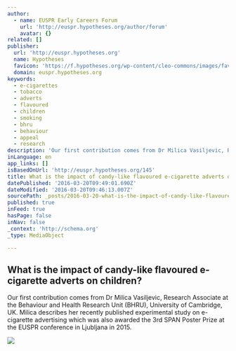 ```yaml
---
author:
  - name: EUSPR Early Careers Forum
    url: 'http://euspr.hypotheses.org/author/forum'
    avatar: {}
related: []
publisher:
  url: 'http://euspr.hypotheses.org'
  name: Hypotheses
  favicon: 'https://f.hypotheses.org/wp-content/cleo-commons/images/favicon.png'
  domain: euspr.hypotheses.org
keywords:
  - e-cigarettes
  - tobacco
  - adverts
  - flavoured
  - children
  - smoking
  - bhru
  - behaviour
  - appeal
  - research
description: 'Our first contribution comes from Dr Milica Vasiljevic, Research Associate at the Behaviour and Health Research Unit (BHRU), University of Cambridge, UK. Milica describes her recently published experimental study on e-cigarette advertising which was also awarded the 3rd SPAN Poster Prize at the EUSPR conference in Ljubljana in 2015.'
inLanguage: en
app_links: []
isBasedOnUrl: 'http://euspr.hypotheses.org/145'
title: What is the impact of candy-like flavoured e-cigarette adverts on children?
datePublished: '2016-03-20T09:49:01.690Z'
dateModified: '2016-03-20T09:46:13.007Z'
sourcePath: _posts/2016-03-20-what-is-the-impact-of-candy-like-flavoured-e-cigarette-adver.md
published: true
inFeed: true
hasPage: false
inNav: false
_context: 'http://schema.org'
_type: MediaObject

---
```

<article style=""><h1>What is the impact of candy-like flavoured e-cigarette adverts on children?</h1><p>Our first contribution comes from Dr Milica Vasiljevic, Research Associate at the Behaviour and Health Research Unit (BHRU), University of Cambridge, UK. Milica describes her recently published experimental study on e-cigarette advertising which was also awarded the 3rd SPAN Poster Prize at the EUSPR conference in Ljubljana in 2015.</p><img src="https://f.hypotheses.org/wp-content/themes/twentyeleven/images/headers/hanoi.jpg" /></article>
